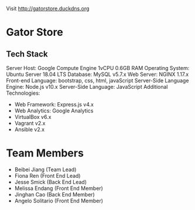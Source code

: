 Visit http://gatorstore.duckdns.org

# Gator Store
## Tech Stack
Server Host: Google Compute Engine 1vCPU 0.6GB RAM
Operating System: Ubuntu Server 18.04 LTS
Database: MySQL v5.7.x
Web Server: NGINX 1.17.x
Front-end Language: bootstrap, css, html, javaScript
Server-Side Language Engine: Node.js v10.x
Server-Side Language: JavaScript
Additional Technologies:
- Web Framework: Express.js v4.x
- Web Analytics: Google Analytics
- VirtualBox v6.x
- Vagrant v2.x
- Ansible v2.x


# Team Members
- Beibei Jiang (Team Lead)
- Fiona Ren (Front End Lead)
- Jesse Smick (Back End Lead)
- Melissa Endang (Front End Member)
- Jinghan Cao (Back End Member)
- Angelo Solitario (Front End Member)
